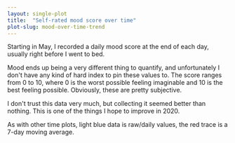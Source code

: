```yaml
---
layout: single-plot
title:  "Self-rated mood score over time"
plot-slug: mood-over-time-trend
---
```


Starting in May, I recorded a daily mood score at the end of each day, usually right before I went to bed.

Mood ends up being a very different thing to quantify, and unfortunately I don't have any kind of hard index to pin these values to. The score ranges from 0 to 10, where 0 is the worst possible feeling imaginable and 10 is the best feeling possible. Obviously, these are pretty subjective.

I don't trust this data very much, but collecting it seemed better than nothing. This is one of the things I hope to improve in 2020.

As with other time plots, light blue data is raw/daily values, the red trace is a 7-day moving average.
